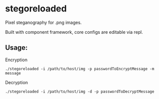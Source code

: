 <h1>stegoreloaded</h1>

Pixel steganography for .png images.

Built with component framework, core configs are editable via repl.


<h2>Usage:</h2>

Encryption
```
./stegoreloaded -i /path/to/host/img -p passwordToEncryptMessage -m message
```

Decryption
```
./stegoreloaded -i /path/to/host/img -d -p passwordToDecryptMessage
```

